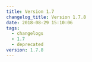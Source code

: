 ```yaml
---
title: Version 1.7
changelog_title: Version 1.7.8
date: 2018-08-29 15:10:06
tags:
  - changelogs
  - 1.7
  - deprecated
version: 1.7.8
---
```


<script src="https://gist.github.com/spinnaker-release/75f98544672a4fc490d451c14688318e.js"/>
